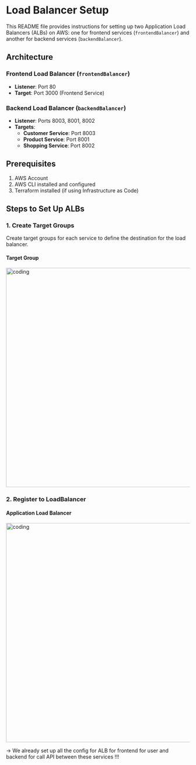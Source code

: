 # Load Balancer Setup

This README file provides instructions for setting up two Application Load Balancers (ALBs) on AWS: one for frontend services (`frontendBalancer`) and another for backend services (`backendBalancer`). 

## Architecture

### Frontend Load Balancer (`frontendBalancer`)

- **Listener**: Port 80
- **Target**: Port 3000 (Frontend Service)

### Backend Load Balancer (`backendBalancer`)

- **Listener**: Ports 8003, 8001, 8002
- **Targets**:
  - **Customer Service**: Port 8003
  - **Product Service**: Port 8001
  - **Shopping Service**: Port 8002

## Prerequisites

1. AWS Account
2. AWS CLI installed and configured
3. Terraform installed (if using Infrastructure as Code)

## Steps to Set Up ALBs

### 1. Create Target Groups

Create target groups for each service to define the destination for the load balancer.

#### Target Group

<img align = "center" alt = "coding" width = "600" src = "https://blogger.googleusercontent.com/img/a/AVvXsEgBtcD2PYaIGJm4XSR2LGr_jggeEJjhjzW8xIT8hET_bF3_AlOKW0D7eWqrLnig_75-m_RHYnmBse_1ht9pYwDEl6dCIv4H0C4qboRXnTQwRHo0isEBTAzkLXcyayVS_emETGCKNfwHJF5eD9E2O70BhzQF2XAEHCP3lW8hdo0-RfznRL9HPFH8t2lgDyME">




### 2. Register to LoadBalancer

#### Application Load Balancer

<img align = "center" alt = "coding" width = "600" src = "https://blogger.googleusercontent.com/img/a/AVvXsEhOr8La1vAwRSWv3vLhFKpf82ArIUTKbxLnuHEVB5Dc2hQ3USJfqrlldE42eQ3QzFnlo1VWVo-yrURNmX3qCOS-J902ylKHrgWHc1Cht6hugEQFlvu-uEQCWhJO8nuR4p7Isa0Tzcc82UoBAO4K65GgPK4a8UcrlcnXVNEqfDC3iqWl3TEwy_jonCPLbV7f">



-> We already set up all the config for ALB for frontend for user and backend for call API between these services !!!
